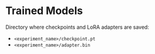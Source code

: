 # Trained Models

Directory where checkpoints and LoRA adapters are saved:
- `<experiment_name>/checkpoint.pt`  
- `<experiment_name>/adapter.bin`  
